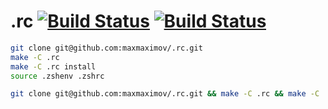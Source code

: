# .rc [![Build Status](https://secure.travis-ci.org/maxmaximov/.rc.svg?branch=master)](http://travis-ci.org/maxmaximov/.rc) [![Build Status](https://drone.io/github.com/maxmaximov/.rc/status.png)](https://drone.io/github.com/maxmaximov/.rc/latest)
```bash
git clone git@github.com:maxmaximov/.rc.git
make -C .rc
make -C .rc install
source .zshenv .zshrc
```
```bash
git clone git@github.com:maxmaximov/.rc.git && make -C .rc && make -C .rc install && source .zshenv .zshrc
```
